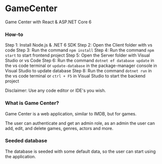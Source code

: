 # GameCenter
Game Center with React & ASP.NET Core 6

### How-to 
Step 1: Install Node.js & .NET 6 SDK
Step 2: Open the Client folder with vs code
Step 3: Run the command `npm install`
Step 4: Run the command `npm start` to start frontend project
Step 5: Open the Server folder with Visual Studio or vs Code
Step 6: Run the command `dotnet ef database update` in the vs code terminal or `update-database` in the package-manager console in Visual Studio to update database
Step 8: Run the command `dotnet run` in the vs code terminal or `ctrl + F5` in Visual Studio to start the backend project

Disclaimer: Use any code editor or IDE's you wish.

### What is Game Center?
Game Center is a web application, similar to IMDB, but for games.

The user can authenticate and get an admin role, as an admin the user can add, edit, and delete games, genres, actors and more.

### Seeded database
The database is seeded with some default data, so the user can start using the application.